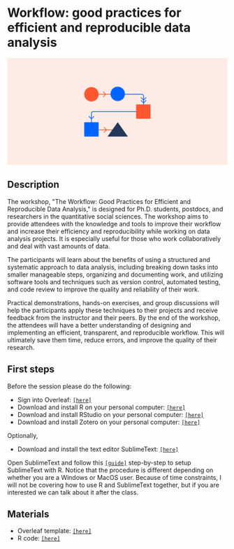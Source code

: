 # Workflow: good practices for efficient and reproducible data analysis

![background](background.png)

## Description

The workshop, "The Workflow: Good Practices for Efficient and Reproducible Data Analysis," is designed for Ph.D. students, postdocs, and researchers in the quantitative social sciences. The workshop aims to provide attendees with the knowledge and tools to improve their workflow and increase their efficiency and reproducibility while working on data analysis projects. It is especially useful for those who work collaboratively and deal with vast amounts of data.

The participants will learn about the benefits of using a structured and systematic approach to data analysis, including breaking down tasks into smaller manageable steps, organizing and documenting work, and utilizing software tools and techniques such as version control, automated testing, and code review to improve the quality and reliability of their work.

Practical demonstrations, hands-on exercises, and group discussions will help the participants apply these techniques to their projects and receive feedback from the instructor and their peers. By the end of the workshop, the attendees will have a better understanding of designing and implementing an efficient, transparent, and reproducible workflow. This will ultimately save them time, reduce errors, and improve the quality of their research.


## First steps

Before the session please do the following:


- Sign into Overleaf: [`[here]`](https://it.overleaf.com/login)
- Download and install R on your personal computer: [`[here]`](https://cran.dcc.uchile.cl)
- Download and install RStudio on your personal computer: [`[here]`](https://posit.co/download/rstudio-desktop/)
- Download and install Zotero on your personal computer: [`[here]`](https://www.zotero.org/download/)


Optionally,

- Download and install the text editor SublimeText: [`[here]`](https://www.sublimetext.com)

Open SublimeText and follow this [`[guide]`](https://adee-weller.com/pages/home.md) step-by-step to setup SublimeText with R. Notice that the procedure is different depending on whether you are a Windows or MacOS user. Because of time constraints, I will not be covering how to use R and SublimeText together, but if you are interested we can talk about it after the class.


## Materials

- Overleaf template: [`[here]`](https://www.overleaf.com/project/5319dff0f8c27db47b000033)
- R code: [`[here]`](workflow_r.zip)

